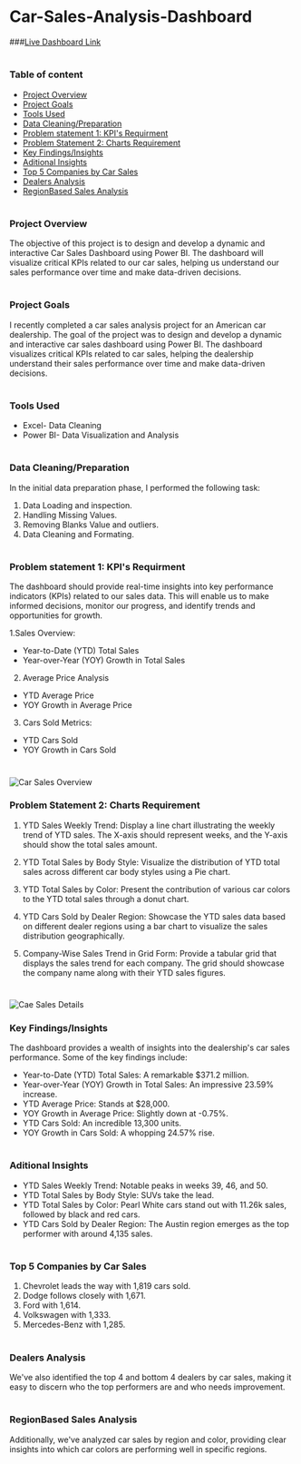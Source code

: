 # Car-Sales-Analysis-Dashboard

###[Live Dashboard Link](https://www.novypro.com/project/car-sales-analysis-dashboard-3)

#
### Table of content
 - [Project Overview](#project-overview)
 - [Project Goals](#project-goals)
 - [Tools Used](#tools-used)
 - [Data Cleaning/Preparation](#data-cleaningpreparation)
 - [Problem statement 1: KPI's Requirment](#problem-statement-1-kpis-requirment)
 - [Problem Statement 2: Charts Requirement](#problem-statement-2-charts-requirement)
 - [Key Findings/Insights](#key-findingsinsights)
 - [Aditional Insights](#aditional-insights)
 - [Top 5 Companies by Car Sales](#top-5-companies-by-car-sales)
 - [Dealers Analysis](#dealers-analysis)
 - [RegionBased Sales Analysis](#regionbased-sales-analysis)
#

### Project Overview

The objective of this project is to design and develop a dynamic and interactive Car Sales Dashboard using Power BI. The dashboard will visualize critical KPIs related to our car sales, helping us understand our sales performance over time and make data-driven decisions.
#

### Project Goals

I recently completed a car sales analysis project for an American car dealership. The goal of the project was to design and develop a dynamic and interactive car sales dashboard using Power BI. The dashboard visualizes critical KPIs related to car sales, helping the dealership understand their sales performance over time and make data-driven decisions.
#

### Tools Used

 - Excel- Data Cleaning
 - Power BI- Data Visualization and Analysis
#

### Data Cleaning/Preparation
In the initial data preparation phase, I performed the following task:
 1. Data Loading and inspection.
 2. Handling Missing Values.
 3. Removing Blanks Value and outliers.
 4. Data Cleaning and Formating.

#

### Problem statement 1: KPI's Requirment
The dashboard should provide real-time insights into key performance indicators (KPIs) related to our sales data. This will enable us to make informed decisions, monitor our progress, and identify trends and opportunities for growth.

1.Sales Overview:
  - Year-to-Date (YTD) Total Sales
  - Year-over-Year (YOY) Growth in Total Sales

2. Average Price Analysis
  - YTD Average Price
  - YOY Growth in Average Price

3. Cars Sold Metrics:
  - YTD Cars Sold
  - YOY Growth in Cars Sold
#

![Car Sales Overview](https://github.com/PriyanshuK10/Car_Sales_Analysis_Dashboard/assets/156614225/9b63c47e-4d92-4490-b76c-30ff6a20cca5)


### Problem Statement 2: Charts Requirement
1. YTD Sales Weekly Trend: Display a line chart illustrating the weekly trend of YTD sales. The X-axis should represent weeks, and the Y-axis should show the total sales amount.

2. YTD Total Sales by Body Style: Visualize the distribution of YTD total sales across different car body styles using a Pie chart.

3. YTD Total Sales by Color: Present the contribution of various car colors to the YTD total sales through a donut chart.

4. YTD Cars Sold by Dealer Region: Showcase the YTD sales data based on different dealer regions using a bar chart to visualize the sales distribution geographically.

5. Company-Wise Sales Trend in Grid Form: Provide a tabular grid that displays the sales trend for each company. The grid should showcase the company name along with their YTD sales figures.
#

![Cae Sales Details](https://github.com/PriyanshuK10/Car_Sales_Analysis_Dashboard/assets/156614225/3540f740-d624-4a9c-9d8c-7e1c1192220c)


### Key Findings/Insights

The dashboard provides a wealth of insights into the dealership's car sales performance. Some of the key findings include:

 - Year-to-Date (YTD) Total Sales: A remarkable $371.2 million.
 - Year-over-Year (YOY) Growth in Total Sales: An impressive 23.59% increase.
 - YTD Average Price: Stands at $28,000.
 - YOY Growth in Average Price: Slightly down at -0.75%.
 - YTD Cars Sold: An incredible 13,300 units.
 - YOY Growth in Cars Sold: A whopping 24.57% rise.

#

### Aditional Insights
 - YTD Sales Weekly Trend: Notable peaks in weeks 39, 46, and 50.
 - YTD Total Sales by Body Style: SUVs take the lead.
 - YTD Total Sales by Color: Pearl White cars stand out with 11.26k sales, followed by black and red cars.
 - YTD Cars Sold by Dealer Region: The Austin region emerges as the top performer with around 4,135 sales.
#

### Top 5 Companies by Car Sales
 1. Chevrolet leads the way with 1,819 cars sold.
 2. Dodge follows closely with 1,671.
 3. Ford with 1,614.
 4. Volkswagen with 1,333.
 5. Mercedes-Benz with 1,285.
#

### Dealers Analysis
We've also identified the top 4 and bottom 4 dealers by car sales, making it easy to discern who the top performers are and who needs improvement.
#

### RegionBased Sales Analysis
Additionally, we've analyzed car sales by region and color, providing clear insights into which car colors are performing well in specific regions.
#
